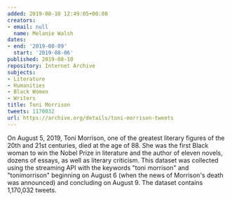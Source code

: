```yaml
---
added: 2019-08-10 12:49:05+00:00
creators:
- email: null
  name: Melanie Walsh
dates:
- end: '2019-08-09'
  start: '2019-08-06'
published: 2019-08-10
repository: Internet Archive
subjects:
- Literature
- Humanities
- Black Women
- Writers
title: Toni Morrison
tweets: 1170032
url: https://archive.org/details/toni-morrison-tweets
---
```


On August 5, 2019, Toni Morrison, one of the greatest literary figures of the 20th and 21st centuries, died at the age of 88. She was the first Black woman to win the Nobel Prize in literature and the author of eleven novels, dozens of essays, as well as literary criticism. This dataset was collected using the streaming API with the keywords "toni morrison" and "tonimorrison" beginning on August 6 (when the news of Morrison's death was announced) and concluding on August 9. The dataset contains 1,170,032 tweets.
